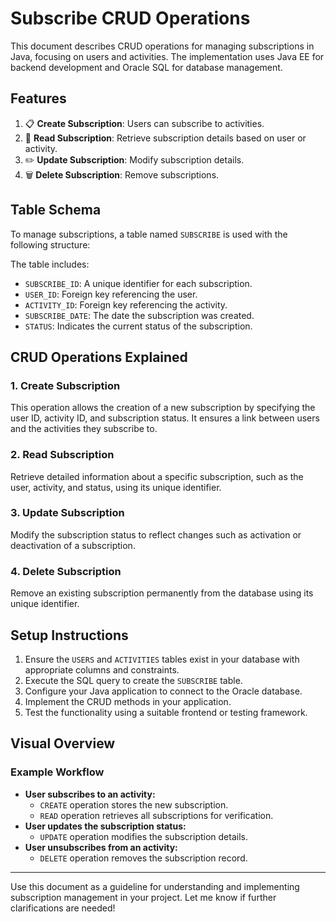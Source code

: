 # Subscribe CRUD Operations

This document describes CRUD operations for managing subscriptions in Java, focusing on users and activities. The implementation uses Java EE for backend development and Oracle SQL for database management.

## Features

1. 📋 **Create Subscription**: Users can subscribe to activities.
2. 📖 **Read Subscription**: Retrieve subscription details based on user or activity.
3. ✏️ **Update Subscription**: Modify subscription details.
4. 🗑️ **Delete Subscription**: Remove subscriptions.

## Table Schema

To manage subscriptions, a table named `SUBSCRIBE` is used with the following structure:

The table includes:

- `SUBSCRIBE_ID`: A unique identifier for each subscription.
- `USER_ID`: Foreign key referencing the user.
- `ACTIVITY_ID`: Foreign key referencing the activity.
- `SUBSCRIBE_DATE`: The date the subscription was created.
- `STATUS`: Indicates the current status of the subscription.

## CRUD Operations Explained

### 1. Create Subscription

This operation allows the creation of a new subscription by specifying the user ID, activity ID, and subscription status. It ensures a link between users and the activities they subscribe to.

### 2. Read Subscription

Retrieve detailed information about a specific subscription, such as the user, activity, and status, using its unique identifier.

### 3. Update Subscription

Modify the subscription status to reflect changes such as activation or deactivation of a subscription.

### 4. Delete Subscription

Remove an existing subscription permanently from the database using its unique identifier.

## Setup Instructions

1. Ensure the `USERS` and `ACTIVITIES` tables exist in your database with appropriate columns and constraints.
2. Execute the SQL query to create the `SUBSCRIBE` table.
3. Configure your Java application to connect to the Oracle database.
4. Implement the CRUD methods in your application.
5. Test the functionality using a suitable frontend or testing framework.

## Visual Overview

### Example Workflow

- **User subscribes to an activity:**
  - `CREATE` operation stores the new subscription.
  - `READ` operation retrieves all subscriptions for verification.
- **User updates the subscription status:**
  - `UPDATE` operation modifies the subscription details.
- **User unsubscribes from an activity:**
  - `DELETE` operation removes the subscription record.

---

Use this document as a guideline for understanding and implementing subscription management in your project. Let me know if further clarifications are needed!
